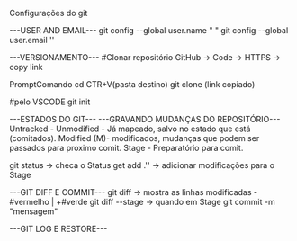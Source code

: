 Configurações do git

---USER AND EMAIL---
git config --global user.name " "
git config --global user.email ''

---VERSIONAMENTO---
#Clonar repositório
GitHub -> Code -> HTTPS -> copy link

PromptComando
cd CTR+V(pasta destino) 
git clone (link copiado)

#pelo VSCODE
git init

---ESTADOS DO GIT---
---GRAVANDO MUDANÇAS DO REPOSITÓRIO---
Untracked -
Unmodified - Já mapeado, salvo no estado que está (comitados).
Modified (M)- modificados, mudanças que podem ser passados para proximo comit.
Stage - Preparatório para comit.

git status   -> checa o Status
get add .\'' -> adicionar modificações para o Stage

---GIT DIFF E COMMIT---
git diff -> mostra as linhas modificadas -#vermelho | +#verde
git diff --stage -> quando em Stage
git commit -m "mensagem"

---GIT LOG E RESTORE---





